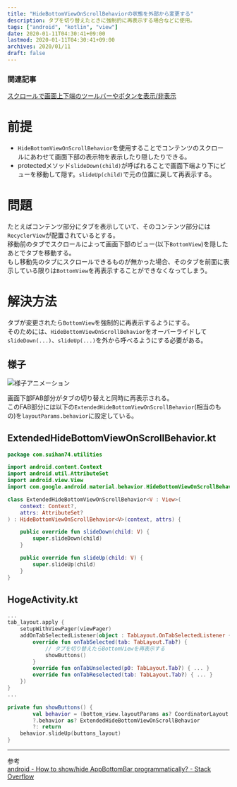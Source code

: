 ```yaml
---
title: "HideBottomViewOnScrollBehaviorの状態を外部から変更する"
description: タブを切り替えたときに強制的に再表示する場合などに使用。
tags: ["android", "kotlin", "view"]
date: 2020-01-11T04:30:41+09:00
lastmod: 2020-01-11T04:30:41+09:00
archives: 2020/01/11
draft: false
---
```


### 関連記事
[スクロールで画面上下端のツールバーやボタンを表示/非表示](/posts/2020/01_02_02_show_views_with_scrolling)

# 前提

- `HideBottomViewOnScrollBehavior`を使用することでコンテンツのスクロールにあわせて画面下部の表示物を表示したり隠したりできる。
- protectedメソッド`slideDown(child)`が呼ばれることで画面下端より下にビューを移動して隠す。`slideUp(child)`で元の位置に戻して再表示する。

# 問題

たとえばコンテンツ部分にタブを表示していて、そのコンテンツ部分には`RecyclerView`が配置されているとする。  
移動前のタブでスクロールによって画面下部のビュー(以下`BottomView`)を隠したあとでタブを移動する。  
もし移動先のタブにスクロールできるものが無かった場合、そのタブを前面に表示している限りは`BottomView`を再表示することができなくなってしまう。

# 解決方法

タブが変更されたら`BottomView`を強制的に再表示するようにする。  
そのためには、`HideBottomViewOnScrollBehavior`をオーバーライドして`slideDown(...)`、`slideUp(...)`を外から呼べるようにする必要がある。

## 様子

![様子アニメーション](/images/2020/01_11_00_00.gif "画面下部FAB部分がタブの切り替えと同時に再表示される。")

画面下部FAB部分がタブの切り替えと同時に再表示される。  
このFAB部分には以下の`ExtendedHideBottomViewOnScrollBehavior`(相当のもの)を`layoutParams.behavior`に設定している。

## ExtendedHideBottomViewOnScrollBehavior.kt
```kt
package com.suihan74.utilities

import android.content.Context
import android.util.AttributeSet
import android.view.View
import com.google.android.material.behavior.HideBottomViewOnScrollBehavior

class ExtendedHideBottomViewOnScrollBehavior<V : View>(
    context: Context?,
    attrs: AttributeSet?
) : HideBottomViewOnScrollBehavior<V>(context, attrs) {

    public override fun slideDown(child: V) {
        super.slideDown(child)
    }

    public override fun slideUp(child: V) {
        super.slideUp(child)
    }
}
```

## HogeActivity.kt
```kt
...
tab_layout.apply {
    setupWithViewPager(viewPager)
    addOnTabSelectedListener(object : TabLayout.OnTabSelectedListener {
        override fun onTabSelected(tab: TabLayout.Tab?) {
            // タブを切り替えたらBottomViewを再表示する
            showButtons()
        }
        override fun onTabUnselected(p0: TabLayout.Tab?) { ... }
        override fun onTabReselected(tab: TabLayout.Tab?) { ... }
    })
}
...

private fun showButtons() {
        val behavior = (bottom_view.layoutParams as? CoordinatorLayout.LayoutParams)
        ?.behavior as? ExtendedHideBottomViewOnScrollBehavior
        ?: return
    behavior.slideUp(buttons_layout)
}

```

---

参考  
[android - How to show/hide AppBottomBar programmatically? - Stack Overflow](https://stackoverflow.com/questions/51456312/how-to-show-hide-appbottombar-programmatically)
